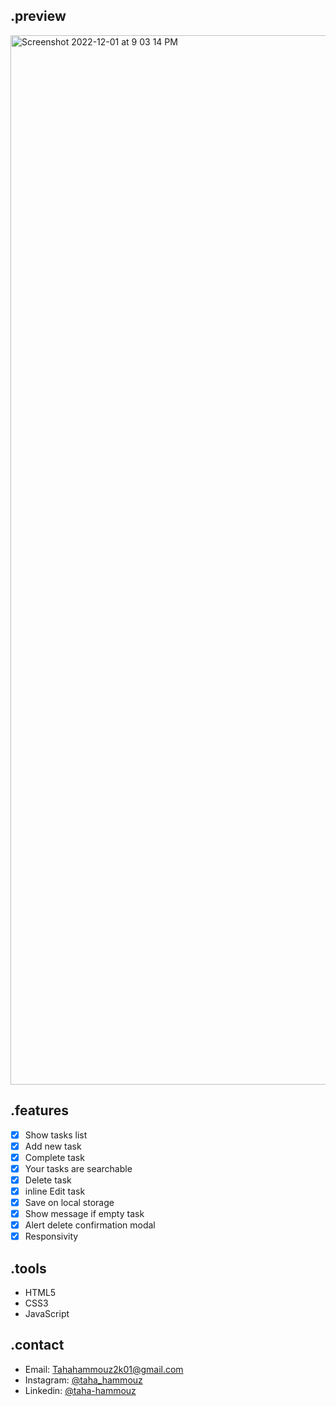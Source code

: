 ## .preview
<img width="1679" alt="Screenshot 2022-12-01 at 9 03 14 PM" src="https://user-images.githubusercontent.com/53263252/205139265-9ffdf936-e9e3-4ae4-a9bb-c54900e7bcb1.png">

## .features
- [x] Show tasks list
- [x] Add new task
- [x] Complete task
- [x] Your tasks are searchable
- [x] Delete task
- [x] inline Edit task
- [x] Save on local storage
- [x] Show message if empty task
- [x] Alert delete confirmation modal
- [x] Responsivity

## .tools
- HTML5
- CSS3
- JavaScript


## .contact
- Email: [Tahahammouz2k01@gmail.com](mailto:Tahahammouz2k01@gmail.com)
- Instagram: [@taha_hammouz](https://www.instagram.com/taha_hammouz/)
- Linkedin: [@taha-hammouz](https://www.linkedin.com/in/taha-hammouz/)
